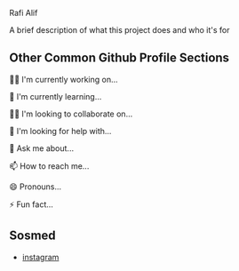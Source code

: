 
Rafi Alif

A brief description of what this project does and who it's for


## Other Common Github Profile Sections
👩‍💻 I'm currently working on...

🧠 I'm currently learning...

👯‍♀️ I'm looking to collaborate on...

🤔 I'm looking for help with...

💬 Ask me about...

📫 How to reach me...

😄 Pronouns...

⚡️ Fun fact...


## Sosmed

- [instagram](https://www.instagram.com/rapiialip__)

